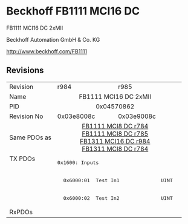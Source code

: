 # Beckhoff FB1111 MCI16 DC

FB1111 MCI16 DC 2xMII

Beckhoff Automation GmbH & Co. KG

http://www.beckhoff.com/FB1111

## Revisions
<table>
<tr >
<td>Revision</td>
<td>r984</td>
<td>r985</td>
</tr>
<tr >
<td>Name</td>
<td colspan=2 align="center">FB1111 MCI16 DC 2xMII</td>
</tr>
<tr >
<td>PID</td>
<td colspan=2 align="center">0x04570862</td>
</tr>
<tr >
<td>Revision No</td>
<td>0x03e8008c</td>
<td>0x03e9008c</td>
</tr>
<tr >
<td>Same PDOs as</td>
<td colspan=2 align="center"><a href="FB1111+MCI8+DC">FB1111 MCI8 DC r784</a><br/><a href="FB1111+MCI8+DC">FB1111 MCI8 DC r785</a><br/><a href="FB1311+MCI16+DC">FB1311 MCI16 DC r984</a><br/><a href="FB1311+MCI8+DC">FB1311 MCI8 DC r784</a></td>
</tr>
<tr class="txpdo">
<td rowspan=3 valign=top>TX PDOs</td>
<td colspan=2 align="left"><pre>0x1600: Inputs</pre></td>
<td></td>
</tr>
<tr class="txpdo">
<td colspan=2 align="left"><pre>  0x6000:01  Test In1              UINT</pre></td>
</tr>
<tr class="txpdo">
<td colspan=2 align="left"><pre>  0x6000:02  Test In2              UINT</pre></td>
</tr>
<tr >
<td>RxPDOs</td>
<td colspan=2 align="left"></td>
</tr>
</table>
